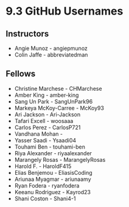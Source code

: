 # 9.3 GitHub Usernames

## Instructors

- Angie Munoz - angiepmunoz
- Colin Jaffe - abbreviatedman

## Fellows

- Christine Marchese - CHMarchese 
- Amber King - amber-king
- Sang Un Park - SangUnPark96
- Markeya McKoy-Carree - McKoy93
- Ari Jackson - Ari-Jackson
- Tafari Excell - woosaaa
- Carlos Perez - CarlosP721
- Vandhana Mohan - 
- Yasser Saadi - Ysaadi04
- Touhami Ben - touhami-ben
- Riya Alexander - riyaalexander
- Marangely Rosas - MarangelyRosas
- Harold F. - HaroldF415
- Elias Benjemou - EliasisCoding
- Ariunaa Myagmar - ariunaamy
- Ryan Fodera - ryanfodera
- Keeanu Rodriguez - Kayrod23
- Shani Coston - Shani4-1
